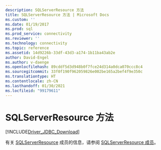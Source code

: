 ```yaml
---
description: SQLServerResource 方法
title: SQLServerResource 方法 | Microsoft Docs
ms.custom: ''
ms.date: 01/19/2017
ms.prod: sql
ms.prod_service: connectivity
ms.reviewer: ''
ms.technology: connectivity
ms.topic: reference
ms.assetid: 14d9226b-33df-43d3-a174-1b11ba43ab2e
author: David-Engel
ms.author: v-daenge
ms.openlocfilehash: 89cddf5d3d948b0f7fce24d314a0dca070ccc8c4
ms.sourcegitcommit: 33f0f190f962059826e002be165a2bef4f9e350c
ms.translationtype: HT
ms.contentlocale: zh-CN
ms.lasthandoff: 01/30/2021
ms.locfileid: "99179611"
---
```

# <a name="sqlserverresource-methods"></a>SQLServerResource 方法
[!INCLUDE[Driver_JDBC_Download](../../../includes/driver_jdbc_download.md)]

  有关 [SQLServerResource](../../../connect/jdbc/reference/sqlserverresource-class.md) 成员的信息，请参阅 [SQLServerResource 成员](../../../connect/jdbc/reference/sqlserverresource-members.md)。  
  
  
